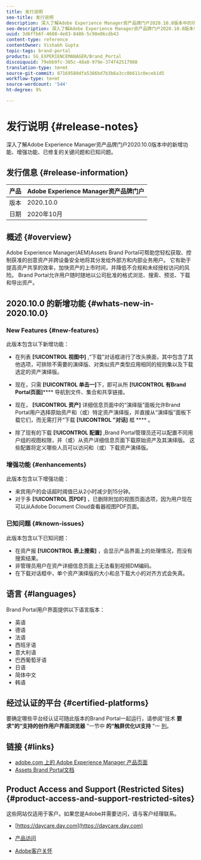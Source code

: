 ```yaml
---
title: 发行说明
seo-title: 发行说明
description: 深入了解Adobe Experience Manager资产品牌门户2020.10.0版本中的功能、增强功能、已修复的关键问题和已知问题。
seo-description: 深入了解Adobe Experience Manager资产品牌门户2020.10.0版本中的增强功能、已修复的关键问题和已知问题。
uuid: 3d6ffb6f-4608-4e83-8486-5c90e06cdb43
content-type: reference
contentOwner: Vishabh Gupta
topic-tags: brand-portal
products: SG_EXPERIENCEMANAGER/Brand_Portal
discoiquuid: 79ebb9fc-385c-48a8-979e-374f42517988
translation-type: tm+mt
source-git-commit: 87169580dfa5386bd7b3b6a3cc0b611c0eceb1d5
workflow-type: tm+mt
source-wordcount: '544'
ht-degree: 9%

---
```



# 发行说明 {#release-notes}

深入了解Adobe Experience Manager资产品牌门户2020.10.0版本中的新增功能、增强功能、已修复的关键问题和已知问题。

## 发行信息 {#release-information}

| 产品 | Adobe Experience Manager资产品牌门户 |
|---|---|
| 版本 | 2020.10.0 |
| 日期 | 2020年10月 |

## 概述 {#overview}

Adobe Experience Manager(AEM)Assets Brand Portal可帮助您轻松获取、控制获准的创意资产并跨设备安全地将其分发给外部方和内部业务用户。 它有助于提高资产共享的效率，加快资产的上市时间，并降低不合规和未经授权访问的风险。 Brand Portal允许用户随时随地以公司批准的格式浏览、搜索、预览、下载和导出资产。

## 2020.10.0 的新增功能 {#whats-new-in-2020.10.0}

### New Features {#new-features}

此版本包含以下新增功能：

* 在列表 **[!UICONTROL 视图中]** ,“下载”对话框进行了改头换面，其中包含了其他选项，可排除不需要的演绎版、对类似资产类型应用相同的规则集以及下载选定的资产演绎版。

<!--
* The new **[!UICONTROL Download]** dialog now appears with all the renditions of the selected assets or folders containing assets in a list view, wherein the Brand Portal users can apply same set of renditions for similar asset types and download the selected asset renditions. 
-->

* 现在，只需 **[!UICONTROL 单击一]**&#x200B;下，即可从所 **[!UICONTROL 有Brand Portal页面]****** 导航到文件、集合和共享链接。

* 现在， **[!UICONTROL 资产]** 详细信息页面中的“演绎版”面板允许Brand Portal用户选择原始资产和（或）特定资产演绎版，并直接从“演绎版”面板下载它们，而无需打开“下载 **[!UICONTROL ”对话]** 框 **** 。

<!--
Brand Portal users can exclude specific renditions which are not required and directly download the original asset and its renditions from the **[!UICONTROL Renditions]** panel on the asset details page. 
-->

* 除了现有的下载 **[!UICONTROL 配置]** ,Brand Portal管理员还可以配置不同用户组的视图权限，并（或）从资产详细信息页面下载原始资产及其演绎版。 这些配置将定义哪些人员可以访问和（或）下载资产演绎版。

### 增强功能 {#enhancements}

此版本包含以下增强功能：

* 来宾用户的会话超时阈值已从2小时减少到15分钟。
* 对于多 **[!UICONTROL 页PDF]** ，已删除附加的视图页面选项，因为用户现在可以从Adobe Document Cloud查看器视图PDF页面。


<!--
### Critical Issues Fixed {#critical-issues-fixed}

This release includes fixes to the following critical issue:

* The users are not able to view the PDF pages if the PDF contains sub assets.
-->

### 已知问题 {#known-issues}

此版本包含以下已知问题：

* 在资产报 **[!UICONTROL 表上搜索]** ，会显示产品界面上的处理情况，而没有搜索结果。
* 非管理员用户在资产详细信息页面上无法看到视频DM编码。
* 在下载对话框中，单个资产演绎版的大小和总下载大小的对齐方式会失真。



<!--
* Download Settings configuration to configure asset download from Brand Portal. Fast download, custom renditions, and system renditions are the available configurations. 
-->

<!--
* Document Viewer has been introduced to enhance the PDF viewing experience. New options are available for viewing the PDF files in Brand Portal.

* Advances in the asset download process which improves the Brand Portal user experience while [downloading assets from Brand Portal](brand-portal-download-assets.md). Brand Portal administrators can configure **[!UICONTROL Fast Download]**, **[!UICONTROL Custom Renditions]**, and **[!UICONTROL System Renditions]** from the **[!UICONTROL Download]** settings. 

For details, see [what's new in Brand Portal 6.4.7](whats-new.md). 

### Critical Issues Fixed {#critical-issues-fixed-647}

This release includes fixes to the following critical issues:

* The viewer users are not permitted to share link for collections but the option to share is visible to them on the product interface.

* The **[!UICONTROL Download]** button on the options bar does not list all the licensed assets of the selected folder.

* The search takes longer to show the results for certain keywords.

* The **[!UICONTROL Agree]** and **[!UICONTROL Disagree]** check boxes does not appear on bulk selection of licensed and unlicensed assets during download.

* Filter-based search shows processing on the product interface with no search result. 

* The assets do not download from share link if the shared folder contains numerous and large assets.


### Known Issues {#known-issues-647}

This release includes the following known issues:

* If multiple assets are selected, license text does not appear on clicking Terms and Conditions on the license agreement page during download using share link.   

-->

## 语言 {#languages}

Brand Portal用户界面提供以下语言版本：

* 英语
* 德语
* 法语
* 西班牙语
* 意大利语
* 巴西葡萄牙语
* 日语
* 简体中文
* 韩语

## 经过认证的平台 {#certified-platforms}

要确定哪些平台经认证可随此版本的Brand Portal一起运行，请参阅“技术 **要求”的“支持的创作用户界面浏览器** ”一节中 **的“触屏优化UI支持** ”一 [列](https://helpx.adobe.com/experience-manager/6-4/sites/deploying/using/technical-requirements.html)。

## 链接 {#links}

* [adobe.com 上的 Adobe Experience Manager 产品页面](http://www.adobe.com/in/marketing-cloud/experience-manager.html)
* [Assets Brand Portal文档](https://helpx.adobe.com/cn/experience-manager/brand-portal/user-guide.html)

## Product Access and Support (Restricted Sites) {#product-access-and-support-restricted-sites}

这些网站仅适用于客户。如果您是Adobe并需要访问，请与客户经理联系。

* [https://daycare.day.com](https://daycare.day.com)

* [产品访问](https://login.marketing.adobe.com)

* [Adobe客户关怀](https://helpx.adobe.com/contact.html)
